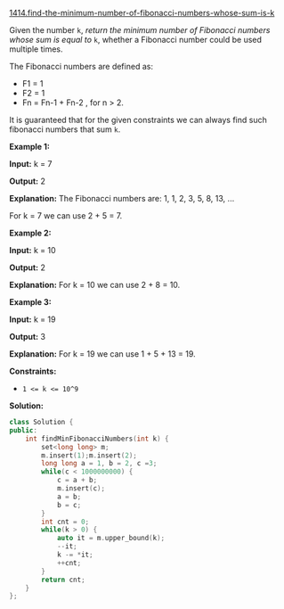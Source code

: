 [1414.find-the-minimum-number-of-fibonacci-numbers-whose-sum-is-k](https://leetcode.com/problems/find-the-minimum-number-of-fibonacci-numbers-whose-sum-is-k/)  

Given the number `k`, _return the minimum number of Fibonacci numbers whose sum is equal to_ `k`, whether a Fibonacci number could be used multiple times.

The Fibonacci numbers are defined as:

*   F1 = 1
*   F2 = 1
*   Fn = Fn-1 + Fn-2 , for n > 2.

It is guaranteed that for the given constraints we can always find such fibonacci numbers that sum `k`.

**Example 1:**

  
**Input:** k = 7
  
**Output:** 2 
  
**Explanation:** The Fibonacci numbers are: 1, 1, 2, 3, 5, 8, 13, ... 
  
For k = 7 we can use 2 + 5 = 7.

**Example 2:**

  
**Input:** k = 10
  
**Output:** 2 
  
**Explanation:** For k = 10 we can use 2 + 8 = 10.
  

**Example 3:**

  
**Input:** k = 19
  
**Output:** 3 
  
**Explanation:** For k = 19 we can use 1 + 5 + 13 = 19.
  

**Constraints:**

*   `1 <= k <= 10^9`  



**Solution:**  

```cpp
class Solution {
public:
    int findMinFibonacciNumbers(int k) {
        set<long long> m;
        m.insert(1);m.insert(2);
        long long a = 1, b = 2, c =3;
        while(c < 1000000000) {
            c = a + b;
            m.insert(c);
            a = b;
            b = c;
        }
        int cnt = 0;
        while(k > 0) {
            auto it = m.upper_bound(k);
            --it;
            k -= *it;
            ++cnt;
        }
        return cnt;
    }
};
```
      